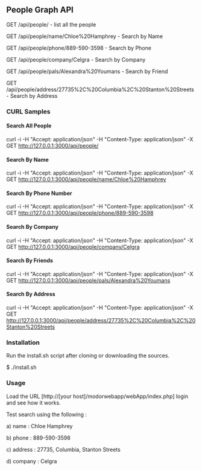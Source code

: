 
People Graph API
----------------

GET /api/people/ 							- list all the people


GET /api/people/name/Chloe%20Hamphrey	 	- Search by Name


GET /api/people/phone/889-590-3598 			- Search by Phone


GET /api/people/company/Celgra				- Search by Company


GET /api/people/pals/Alexandra%20Youmans	- Search by Friend


GET /api/people/address/27735%2C%20Columbia%2C%20Stanton%20Streets - Search by Address



### CURL Samples


#### Search All People

curl -i -H "Accept: application/json" -H "Content-Type: application/json" -X GET http://127.0.0.1:3000/api/people/



#### Search By Name

curl -i -H "Accept: application/json" -H "Content-Type: application/json" -X GET http://127.0.0.1:3000/api/people/name/Chloe%20Hamphrey


#### Search By Phone Number

curl -i -H "Accept: application/json" -H "Content-Type: application/json" -X GET http://127.0.0.1:3000/api/people/phone/889-590-3598


#### Search By Company

curl -i -H "Accept: application/json" -H "Content-Type: application/json" -X GET http://127.0.0.1:3000/api/people/company/Celgra


#### Search By Friends

curl -i -H "Accept: application/json" -H "Content-Type: application/json" -X GET http://127.0.0.1:3000/api/people/pals/Alexandra%20Youmans


#### Search By Address

curl -i -H "Accept: application/json" -H "Content-Type: application/json" -X GET http://127.0.0.1:3000/api/people/address/27735%2C%20Columbia%2C%20Stanton%20Streets

### Installation

Run the install.sh script after cloning or downloading the sources.

$ ./install.sh

### Usage

Load the URL [http://[your host]/modorwebapp/webApp/index.php] login and see how it works.


Test search using the following :


a) name : Chloe Hamphrey 


b) phone : 889-590-3598


c) address : 27735, Columbia, Stanton Streets


d) company : Celgra 





